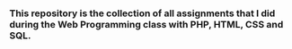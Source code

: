 ### This repository is the collection of all assignments that I did during the Web Programming class with PHP, HTML, CSS and SQL.
